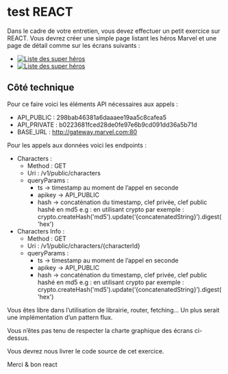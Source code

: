 # test REACT

Dans le cadre de votre entretien, vous devez effectuer un petit exercice sur REACT.
Vous devrez créer une simple page listant les héros Marvel et une page de détail comme sur les écrans suivants :

- [![Liste des super héros](http://url.com)](http://url.com)
- [![Liste des super héros](http://url.com)](http://url.com)

## Côté technique

Pour ce faire voici les éléments API nécessaires aux appels :

- API_PUBLIC : 298bab46381a6daaaee19aa5c8cafea5
- API_PRIVATE : b0223681fced28de0fe97e6b9cd091dd36a5b71d
- BASE_URL : http://gateway.marvel.com:80

Pour les appels aux données voici les endpoints :
- Characters :
    - Method : GET
    - Uri : /v1/public/characters
    - queryParams :
        - ts -> timestamp au moment de l’appel en seconde
        - apikey -> API_PUBLIC
        - hash -> concaténation du timestamp, clef privée, clef public hashé en md5
e.g : en utilisant crypto par exemple : crypto.createHash('md5').update(‘{concatenatedString}’).digest('hex')
- Characters Info :
    - Method : GET
    - Uri : /v1/public/characters/{characterId}
    - queryParams :
        - ts -> timestamp au moment de l’appel en seconde
        - apikey -> API_PUBLIC
        - hash -> concaténation du timestamp, clef privée, clef public hashé en md5
e.g : en utilisant crypto par exemple : crypto.createHash('md5').update(‘{concatenatedString}’).digest('hex')

Vous êtes libre dans l’utilisation de librairie, router, fetching...
Un plus serait une implémentation d’un pattern flux.

Vous n’êtes pas tenu de respecter la charte graphique des écrans ci-dessus.

Vous devrez nous livrer le code source de cet exercice.

Merci & bon react